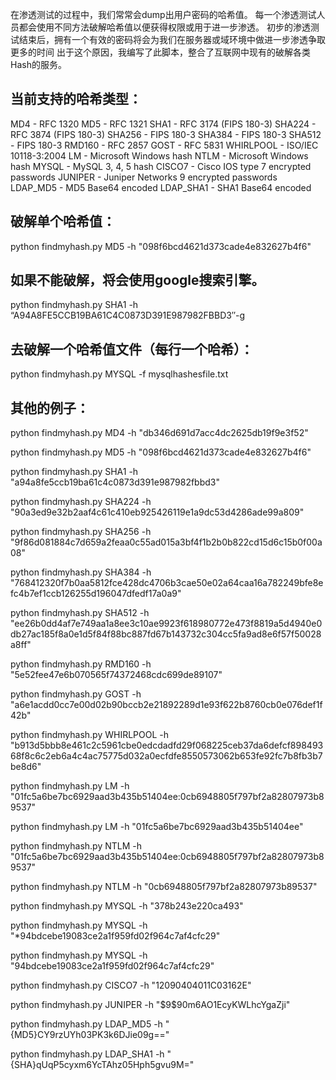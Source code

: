 在渗透测试的过程中，我们常常会dump出用户密码的哈希值。
每一个渗透测试人员都会使用不同方法破解哈希值以便获得权限或用于进一步渗透。
初步的渗透测试结束后，拥有一个有效的密码将会为我们在服务器或域环境中做进一步渗透争取更多的时间
出于这个原因，我编写了此脚本，整合了互联网中现有的破解各类Hash的服务。

当前支持的哈希类型：
--------
  MD4 - RFC 1320
  MD5 - RFC 1321
  SHA1 - RFC 3174 (FIPS 180-3)
  SHA224 - RFC 3874 (FIPS 180-3)
  SHA256 - FIPS 180-3
  SHA384 - FIPS 180-3
  SHA512 - FIPS 180-3
  RMD160 - RFC 2857
  GOST - RFC 5831
  WHIRLPOOL - ISO/IEC 10118-3:2004
  LM - Microsoft Windows hash
  NTLM - Microsoft Windows hash
  MYSQL - MySQL 3, 4, 5 hash
  CISCO7 - Cisco IOS type 7 encrypted passwords
  JUNIPER - Juniper Networks $9$ encrypted passwords
  LDAP_MD5 - MD5 Base64 encoded
  LDAP_SHA1 - SHA1 Base64 encoded


破解单个哈希值：
---------
  python findmyhash.py MD5 -h "098f6bcd4621d373cade4e832627b4f6"
  
如果不能破解，将会使用google搜索引擎。
---------
  python findmyhash.py SHA1 -h “A94A8FE5CCB19BA61C4C0873D391E987982FBBD3″-g

去破解一个哈希值文件（每行一个哈希）：
---------
  python findmyhash.py MYSQL -f mysqlhashesfile.txt

其他的例子：
----------
  python findmyhash.py MD4 -h "db346d691d7acc4dc2625db19f9e3f52"
  
  python findmyhash.py MD5 -h "098f6bcd4621d373cade4e832627b4f6"
  
  python findmyhash.py SHA1 -h "a94a8fe5ccb19ba61c4c0873d391e987982fbbd3"
  
  python findmyhash.py SHA224 -h "90a3ed9e32b2aaf4c61c410eb925426119e1a9dc53d4286ade99a809"
  
  python findmyhash.py SHA256 -h "9f86d081884c7d659a2feaa0c55ad015a3bf4f1b2b0b822cd15d6c15b0f00a08"
  
  python findmyhash.py SHA384 -h  "768412320f7b0aa5812fce428dc4706b3cae50e02a64caa16a782249bfe8efc4b7ef1ccb126255d196047dfedf17a0a9"
  
  python findmyhash.py SHA512 -h "ee26b0dd4af7e749aa1a8ee3c10ae9923f618980772e473f8819a5d4940e0db27ac185f8a0e1d5f84f88bc887fd67b143732c304cc5fa9ad8e6f57f50028a8ff"
  
  python findmyhash.py RMD160 -h "5e52fee47e6b070565f74372468cdc699de89107"
  
  python findmyhash.py GOST -h "a6e1acdd0cc7e00d02b90bccb2e21892289d1e93f622b8760cb0e076def1f42b"
  
  python findmyhash.py WHIRLPOOL -h "b913d5bbb8e461c2c5961cbe0edcdadfd29f068225ceb37da6defcf89849368f8c6c2eb6a4c4ac75775d032a0ecfdfe8550573062b653fe92fc7b8fb3b7be8d6"
  
  python findmyhash.py LM -h "01fc5a6be7bc6929aad3b435b51404ee:0cb6948805f797bf2a82807973b89537"
  
  python findmyhash.py LM -h "01fc5a6be7bc6929aad3b435b51404ee"
  
  python findmyhash.py NTLM -h "01fc5a6be7bc6929aad3b435b51404ee:0cb6948805f797bf2a82807973b89537"
  
  python findmyhash.py NTLM -h "0cb6948805f797bf2a82807973b89537"
  
  python findmyhash.py MYSQL -h "378b243e220ca493"
  
  python findmyhash.py MYSQL -h "*94bdcebe19083ce2a1f959fd02f964c7af4cfc29"
  
  python findmyhash.py MYSQL -h "94bdcebe19083ce2a1f959fd02f964c7af4cfc29"
  
  python findmyhash.py CISCO7 -h "12090404011C03162E"
  
  python findmyhash.py JUNIPER -h "\$9\$90m6AO1EcyKWLhcYgaZji"
  
  python findmyhash.py LDAP_MD5 -h "{MD5}CY9rzUYh03PK3k6DJie09g=="
  
  python findmyhash.py LDAP_SHA1 -h "{SHA}qUqP5cyxm6YcTAhz05Hph5gvu9M="
